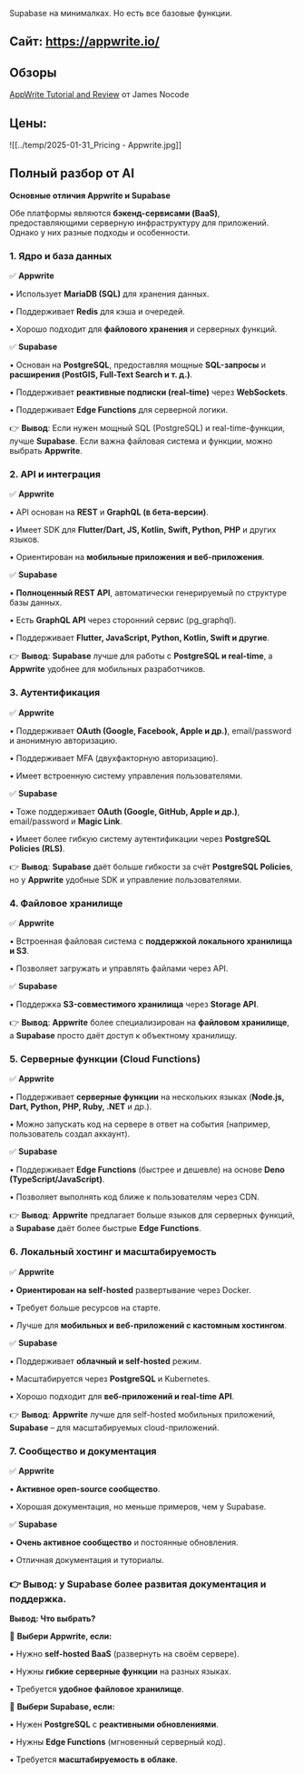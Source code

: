 
Supabase на минималках. Но есть все базовые функции.

## Сайт: https://appwrite.io/

## Обзоры
[AppWrite Tutorial and Review](https://www.youtube.com/watch?v=Vg8ODqtozn8&t=54s) от James Nocode

## Цены:
![[../temp/2025-01-31_Pricing - Appwrite.jpg]]

## Полный разбор от AI
**Основные отличия Appwrite и Supabase**


Обе платформы являются **бэкенд-сервисами (BaaS)**, предоставляющими серверную инфраструктуру для приложений. Однако у них разные подходы и особенности.

### **1. Ядро и база данных**

✅ **Appwrite**

• Использует **MariaDB (SQL)** для хранения данных.

• Поддерживает **Redis** для кэша и очередей.

• Хорошо подходит для **файлового хранения** и серверных функций.

  

✅ **Supabase**

• Основан на **PostgreSQL**, предоставляя мощные **SQL-запросы** и **расширения (PostGIS, Full-Text Search и т. д.)**.

• Поддерживает **реактивные подписки (real-time)** через **WebSockets**.

• Поддерживает **Edge Functions** для серверной логики.

  

👉 **Вывод**: Если нужен мощный SQL (PostgreSQL) и real-time-функции, лучше **Supabase**. Если важна файловая система и функции, можно выбрать **Appwrite**.

### **2. API и интеграция**

✅ **Appwrite**

• API основан на **REST** и **GraphQL (в бета-версии)**.

• Имеет SDK для **Flutter/Dart, JS, Kotlin, Swift, Python, PHP** и других языков.

• Ориентирован на **мобильные приложения и веб-приложения**.

  

✅ **Supabase**

• **Полноценный REST API**, автоматически генерируемый по структуре базы данных.

• Есть **GraphQL API** через сторонний сервис (pg_graphql).

• Поддерживает **Flutter, JavaScript, Python, Kotlin, Swift и другие**.

  

👉 **Вывод**: **Supabase** лучше для работы с **PostgreSQL и real-time**, а **Appwrite** удобнее для мобильных разработчиков.

### **3. Аутентификация**

✅ **Appwrite**

• Поддерживает **OAuth (Google, Facebook, Apple и др.)**, email/password и анонимную авторизацию.

• Поддерживает MFA (двухфакторную авторизацию).

• Имеет встроенную систему управления пользователями.

  

✅ **Supabase**

• Тоже поддерживает **OAuth (Google, GitHub, Apple и др.)**, email/password и **Magic Link**.

• Имеет более гибкую систему аутентификации через **PostgreSQL Policies (RLS)**.

  

👉 **Вывод**: **Supabase** даёт больше гибкости за счёт **PostgreSQL Policies**, но у **Appwrite** удобные SDK и управление пользователями.

### **4. Файловое хранилище**

✅ **Appwrite**

• Встроенная файловая система с **поддержкой локального хранилища и S3**.

• Позволяет загружать и управлять файлами через API.

  

✅ **Supabase**

• Поддержка **S3-совместимого хранилища** через **Storage API**.

  

👉 **Вывод**: **Appwrite** более специализирован на **файловом хранилище**, а **Supabase** просто даёт доступ к объектному хранилищу.

### **5. Серверные функции (Cloud Functions)**

✅ **Appwrite**

• Поддерживает **серверные функции** на нескольких языках (**Node.js, Dart, Python, PHP, Ruby, .NET** и др.).

• Можно запускать код на сервере в ответ на события (например, пользователь создал аккаунт).

  

✅ **Supabase**

• Поддерживает **Edge Functions** (быстрее и дешевле) на основе **Deno (TypeScript/JavaScript)**.

• Позволяет выполнять код ближе к пользователям через CDN.

  

👉 **Вывод**: **Appwrite** предлагает больше языков для серверных функций, а **Supabase** даёт более быстрые **Edge Functions**.

### **6. Локальный хостинг и масштабируемость**

✅ **Appwrite**

• **Ориентирован на self-hosted** развертывание через Docker.

• Требует больше ресурсов на старте.

• Лучше для **мобильных и веб-приложений с кастомным хостингом**.

  

✅ **Supabase**

• Поддерживает **облачный и self-hosted** режим.

• Масштабируется через **PostgreSQL** и Kubernetes.

• Хорошо подходит для **веб-приложений и real-time API**.

  

👉 **Вывод**: **Appwrite** лучше для self-hosted мобильных приложений, **Supabase** – для масштабируемых cloud-приложений.

### **7. Сообщество и документация**

✅ **Appwrite**

• **Активное open-source сообщество**.

• Хорошая документация, но меньше примеров, чем у Supabase.

  

✅ **Supabase**

• **Очень активное сообщество** и постоянные обновления.

• Отличная документация и туториалы.

  

### 👉 **Вывод**: у **Supabase** более развитая документация и поддержка.

**Вывод: Что выбрать?**


🔹 **Выбери Appwrite, если:**

• Нужно **self-hosted BaaS** (развернуть на своём сервере).

• Нужны **гибкие серверные функции** на разных языках.

• Требуется **удобное файловое хранилище**.

  

🔹 **Выбери Supabase, если:**

• Нужен **PostgreSQL** с **реактивными обновлениями**.

• Нужны **Edge Functions** (мгновенный серверный код).

• Требуется **масштабируемость в облаке**.
